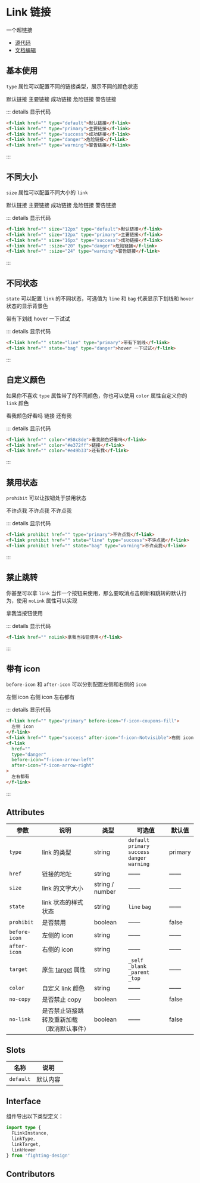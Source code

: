 # Link 链接

一个超链接

- [源代码](https://github.com/FightingDesign/fighting-design/tree/master/packages/fighting-design/link)
- [文档编辑](https://github.com/FightingDesign/fighting-design/blob/master/docs/docs/components/link.md)

## 基本使用

`type` 属性可以配置不同的链接类型，展示不同的颜色状态

<f-link href="" type="default">默认链接</f-link>
<f-link href="" type="primary">主要链接</f-link>
<f-link href="" type="success">成功链接</f-link>
<f-link href="" type="danger">危险链接</f-link>
<f-link href="" type="warning">警告链接</f-link>

::: details 显示代码

```html
<f-link href="" type="default">默认链接</f-link>
<f-link href="" type="primary">主要链接</f-link>
<f-link href="" type="success">成功链接</f-link>
<f-link href="" type="danger">危险链接</f-link>
<f-link href="" type="warning">警告链接</f-link>
```

:::

## 不同大小

`size` 属性可以配置不同大小的 `link`

<f-link href="" size="12px" type="default">默认链接</f-link>
<f-link href="" size="12px" type="primary">主要链接</f-link>
<f-link href="" size="16px" type="success">成功链接</f-link>
<f-link href="" :size="20" type="danger">危险链接</f-link>
<f-link href="" :size="24" type="warning">警告链接</f-link>

::: details 显示代码

```html
<f-link href="" size="12px" type="default">默认链接</f-link>
<f-link href="" size="12px" type="primary">主要链接</f-link>
<f-link href="" size="16px" type="success">成功链接</f-link>
<f-link href="" :size="20" type="danger">危险链接</f-link>
<f-link href="" :size="24" type="warning">警告链接</f-link>
```

:::

## 不同状态

`state` 可以配置 `link` 的不同状态，可选值为 `line` 和 `bag` 代表显示下划线和 `hover` 状态的显示背景色

<f-link href="" state="line" type="primary">带有下划线</f-link>
<f-link href="" state="bag" type="danger">hover 一下试试</f-link>

::: details 显示代码

```html
<f-link href="" state="line" type="primary">带有下划线</f-link>
<f-link href="" state="bag" type="danger">hover 一下试试</f-link>
```

:::

## 自定义颜色

如果你不喜欢 `type` 属性带了的不同颜色，你也可以使用 `color` 属性自定义你的 `link` 颜色

<f-link href="" color="#58c8de">看我颜色好看吗</f-link>
<f-link href="" color="#e372ff">链接</f-link>
<f-link href="" color="#e49b33">还有我</f-link>

::: details 显示代码

```html
<f-link href="" color="#58c8de">看我颜色好看吗</f-link>
<f-link href="" color="#e372ff">链接</f-link>
<f-link href="" color="#e49b33">还有我</f-link>
```

:::

## 禁用状态

`prohibit` 可以让按钮处于禁用状态

<f-link prohibit href="" type="primary">不许点我</f-link>
<f-link prohibit href="" state="line" type="success">不许点我</f-link>
<f-link prohibit href="" state="bag" type="warning">不许点我</f-link>

::: details 显示代码

```html
<f-link prohibit href="" type="primary">不许点我</f-link>
<f-link prohibit href="" state="line" type="success">不许点我</f-link>
<f-link prohibit href="" state="bag" type="warning">不许点我</f-link>
```

:::

## 禁止跳转

你甚至可以拿 `link` 当作一个按钮来使用，那么要取消点击刷新和跳转的默认行为，使用 `noLink` 属性可以实现

<f-link href="" noLink>拿我当按钮使用</f-link>

::: details 显示代码

```html
<f-link href="" noLink>拿我当按钮使用</f-link>
```

:::

## 带有 icon

`before-icon` 和 `after-icon` 可以分别配置左侧和右侧的 `icon`

<f-link href="" type="primary" before-icon="f-icon-coupons-fill">左侧 icon</f-link>
<f-link href="" type="success" after-icon="f-icon-Notvisible">右侧 icon</f-link>
<f-link href="" type="danger" before-icon="f-icon-arrow-left" after-icon="f-icon-arrow-right">左右都有</f-link>

::: details 显示代码

```html
<f-link href="" type="primary" before-icon="f-icon-coupons-fill">
  左侧 icon
</f-link>
<f-link href="" type="success" after-icon="f-icon-Notvisible">右侧 icon</f-link>
<f-link
  href=""
  type="danger"
  before-icon="f-icon-arrow-left"
  after-icon="f-icon-arrow-right"
>
  左右都有
</f-link>
```

:::

## Attributes

| 参数          | 说明                                                                                      | 类型            | 可选值                                                 | 默认值  |
| ------------- | ----------------------------------------------------------------------------------------- | --------------- | ------------------------------------------------------ | ------- |
| `type`        | link 的类型                                                                               | string          | `default` `primary` `success`<br /> `danger` `warning` | primary |
| `href`        | 链接的地址                                                                                | string          | ——                                                     | ——      |
| `size`        | link 的文字大小                                                                           | string / number | ——                                                     | ——      |
| `state`       | link 状态的样式状态                                                                       | string          | `line` `bag`                                           | ——      |
| `prohibit`    | 是否禁用                                                                                  | boolean         | ——                                                     | false   |
| `before-icon` | 左侧的 icon                                                                               | string          | ——                                                     | ——      |
| `after-icon`  | 右侧的 icon                                                                               | string          | ——                                                     | ——      |
| `target`      | 原生 [target](https://developer.mozilla.org/zh-CN/docs/Web/HTML/Element/a#attr-href) 属性 | string          | `_self` `_blank` `_parent` `_top`                      | ——      |
| `color`       | 自定义 link 颜色                                                                          | string          | ——                                                     | ——      |
| `no-copy`     | 是否禁止 copy                                                                             | boolean         | ——                                                     | false   |
| `no-link`     | 是否禁止链接跳转及重新加载（取消默认事件）                                                | boolean         | ——                                                     | false   |

## Slots

| 名称      | 说明     |
| --------- | -------- |
| `default` | 默认内容 |

## Interface

组件导出以下类型定义：

```ts
import type {
  FLinkInstance,
  linkType,
  linkTarget,
  linkHover
} from 'fighting-design'
```

## Contributors

<a href="https://github.com/Tyh2001" target="_blank">
  <f-avatar round src="https://avatars.githubusercontent.com/u/73180970?v=4" />
</a>

<style scoped>
.f-link {
  margin: 5px;
}
</style>
